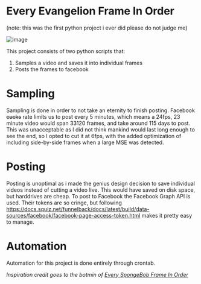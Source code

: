 
# Every Evangelion Frame In Order

(note: this was the first python project i ever did please do not judge me)

![image](https://user-images.githubusercontent.com/48143035/194214868-916de132-27c0-4e6c-92cf-c65862e48ea0.png)

This project consists of two python scripts that:
  1. Samples a video and saves it into individual frames
  2. Posts the frames to facebook
  
# Sampling
Sampling is done in order to not take an eternity to finish posting. Facebook ~~cucks~~ rate limits us to post every 5 minutes, which means a 24fps, 23 minute video would span 33120 frames, and take around 115 days to post. This was unacceptable as I did not think mankind would last long enough to see the end, so I opted to cut it at 6fps, with the added optimization of including side-by-side frames when a large MSE was detected.

# Posting
Posting is unoptimal as i made the genius design decision to save individual videos instead of cutting a video live. This would have saved on disk space, but harddrives are cheap. To post to Facebook the Facebook Graph API is used. Their tokens are so cringe, but following https://docs.squiz.net/funnelback/docs/latest/build/data-sources/facebook/facebook-page-access-token.html makes it pretty easy to manage.

# Automation
Automation for this project is done entirely through crontab.

*Inspiration credit goes to the botmin of [Every SpongeBob Frame In Order](https://www.facebook.com/EverySpongeInOrder)*

